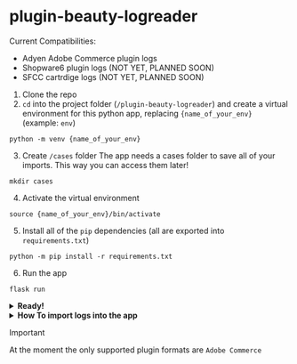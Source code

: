 # plugin-beauty-logreader

Current Compatibilities:
- Adyen Adobe Commerce plugin logs
- Shopware6 plugin logs (NOT YET, PLANNED SOON)
- SFCC cartrdige logs (NOT YET, PLANNED SOON)

1. Clone the repo
2. `cd` into the project folder (`/plugin-beauty-logreader`) and create a virtual environment for this python app, replacing `{name_of_your_env}` (example: `env`)
```
python -m venv {name_of_your_env}
```
3. Create `/cases` folder
The app needs a cases folder to save all of your imports. This way you can access them later!
```
mkdir cases
```
4. Activate the virtual environment
```
source {name_of_your_env}/bin/activate
```

5. Install all of the `pip` dependencies (all are exported into `requirements.txt`)
```
python -m pip install -r requirements.txt
```

6. Run the app
```
flask run
```
<details>
  
<summary><b>Ready!</b></summary>

Now plugin files are prettier to look at (Should start in your [localhost](http://127.0.0.1:5000/))

![image](https://github.com/carlosperales95/plugin-beauty-logreader/assets/8956411/f3264ebf-d397-4881-9de1-2d953f33a30d)

</details>

<details>


<summary><b>How To import logs into the app</b></summary>

You can select one (or many) files using the File Import functionality. App will add all of the log entries together and display them as a table (same as above). 
It will also save the case to avoid having to reimport everything again each time the app is closed.

![image](https://github.com/carlosperales95/plugin-beauty-logreader/assets/8956411/b1e48d68-63be-4df2-be20-be7c81121ddc)

</details>

> [!IMPORTANT]
> At the moment the only supported plugin formats are `Adobe Commerce`

